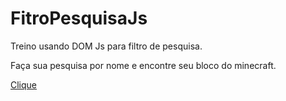 # FitroPesquisaJs
Treino usando DOM Js para filtro de pesquisa.

Faça sua pesquisa por nome e encontre seu bloco do minecraft. 

[Clique](https://cledsonb.github.io/FitroPesquisaJs/)
